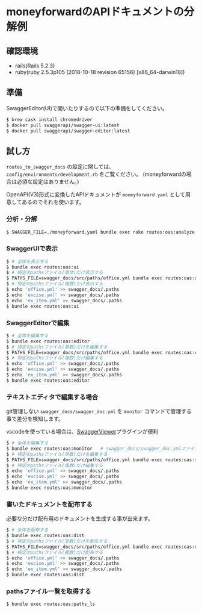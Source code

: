 # moneyforwardのAPIドキュメントの分解例

## 確認環境

- rails(Rails 5.2.3)
- ruby(ruby 2.5.3p105 (2018-10-18 revision 65156) [x86_64-darwin18])

## 準備

SwaggerEditor(UI)で開いたりするので以下の準備をしてください。

```bash
$ brew cask install chromedriver
$ docker pull swaggerapi/swagger-ui:latest
$ docker pull swaggerapi/swagger-editor:latest
```

## 試し方

`routes_to_swagger_docs` の設定に関しては、 `config/environments/development.rb` をご覧ください。
(moneyforwardの場合は必須な設定はありません。)

OpenAPI(V3)形式に変換したAPIドキュメントが `moneyforward.yaml` として用意してあるのでそれを使います。

### 分析・分解

```bash
$ SWAGGER_FILE=./moneyforward.yaml bundle exec rake routes:oas:analyze
```

### SwaggerUIで表示

```bash
$ # 全体を表示する
$ bundle exec routes:oas:ui
$ # 特定のpathsファイル(単体)だけ表示する
$ PATHS_FILE=swagger_docs/src/paths/office.yml bundle exec routes:oas:ui
$ # 特定のpathsファイル(複数)だけ表示する
$ echo 'office.yml' >> swagger_docs/.paths
$ echo 'excise.yml' >> swagger_docs/.paths
$ echo 'ex_item.yml' >> swagger_docs/.paths
$ bundle exec routes:oas:ui
```

### SwaggerEditorで編集

```bash
$ # 全体を編集する
$ bundle exec routes:oas:editor
$ # 特定のpathsファイル(単数)だけを編集する
$ PATHS_FILE=swagger_docs/src/paths/office.yml bundle exec routes:oas:editor
$ # 特定のpathsファイル(複数)だけ編集する
$ echo 'office.yml' >> swagger_docs/.paths
$ echo 'excise.yml' >> swagger_docs/.paths
$ echo 'ex_item.yml' >> swagger_docs/.paths
$ bundle exec routes:oas:editor
```

### テキストエディタで編集する場合

git管理しない `swagger_docs/swagger_doc.yml` を `monitor` コマンドで管理する事で差分を検知します。

vscodeを使っている場合は、[SwaggerViewer](https://marketplace.visualstudio.com/items?itemName=Arjun.swagger-viewer)プラグインが便利

```bash
$ # 全体を編集する
$ bundle exec routes:oas:monitor   # swagger_docs/swagger_doc.ymlファイルを編集する。
$ # 特定のpathsファイル(単数)だけを編集する
$ PATHS_FILE=swagger_docs/src/paths/office.yml bundle exec routes:oas:monitor
$ # 特定のpathsファイル(複数)だけ編集する
$ echo 'office.yml' >> swagger_docs/.paths
$ echo 'excise.yml' >> swagger_docs/.paths
$ echo 'ex_item.yml' >> swagger_docs/.paths
$ bundle exec routes:oas:monitor
```

### 書いたドキュメントを配布する

必要な分だけ配布用のドキュメントを生成する事が出来ます。

```bash
$ # 全体を配布する
$ bundle exec routes:oas:dist
$ # 特定のpathsファイル(単数)だけを配布する
$ PATHS_FILE=swagger_docs/src/paths/office.yml bundle exec routes:oas:dist
$ # 特定のpathsファイル(複数)だけ配布する
$ echo 'office.yml' >> swagger_docs/.paths
$ echo 'excise.yml' >> swagger_docs/.paths
$ echo 'ex_item.yml' >> swagger_docs/.paths
$ bundle exec routes:oas:dist
```

### pathsファイル一覧を取得する

```bash
$ bundle exec routes:oas:paths_ls
```
